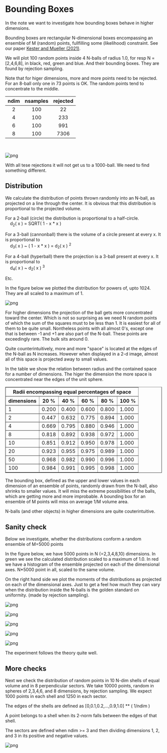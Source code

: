 # Bounding Boxes 

In the note we want to investigate how bounding boxes behave in higher
dimensions. 

Bounding boxes are rectangular N-dimensional boxes encompassing an
ensemble of M (random) points, fullfilling some (likelihood) constraint. 
See our paper [Kester and Mueller (2021)](./references.md/#kester8).

We will plot 100 random points inside 4 N-balls of radius 1.0, for resp
N = [2,4,6,8], in black, red, green and blue.  And their bounding boxes. 
They are found by rejection sampling. 

Note that for higer dimensions, more and more points need to be
rejected.  For an 8-ball only one in 73 points is OK.  The random
points tend to concentrate to the middle. 


| ndim | nsamples | rejected |
|:-:|:-:|:-:|
| 2 | 100 | 22 |
| 4 | 100 | 233 |
| 6 | 100 | 991 |
| 8 | 100 | 7306 |

&nbsp;

![png](images/BB_4_1.png)
    

With all tese rejections it will not get us to a 1000-ball. 
We need to find something different.

## Distribution

We calculate the distribution of points thrown randomly into an N-ball,
as projected on a line through the center.  It is obvious that this
distribution is proportional to the projected volume. 

For a 2-ball (circle) the distribution is proportional to a half-circle. <br>
&nbsp;&nbsp;&nbsp;&nbsp;d<sub>2</sub>( x ) = SQRT( 1 - x * x )
    
For a 3-ball (cannonball) there is the volume of a circle present at
every x.  It is proportional to<br>
&nbsp;&nbsp;&nbsp;&nbsp;d<sub>3</sub>( x ) ~ ( 1 - x * x ) = d<sub>2</sub>( x ) <sup>2</sup>

For a 4-ball (hyperball) there the projection is a 3-ball present at every x.
It is proportional to<br>
&nbsp;&nbsp;&nbsp;&nbsp;d<sub>4</sub>( x ) ~ d<sub>2</sub>( x ) <sup>3</sup>
    
Etc.

In the figure below we plotted the distribution for powers of, upto 1024.
They are all scaled to a maximum of 1. 

    
![png](images/BB_6_0.png)
    

For higher dimensions the projection of the ball gets more concentrated
toward the center.  Which is not so surprising as we need N random
points of which the sum of the squares must to be less than 1.  It is
easiest for all of them to be quite small.  Nontheless points with all
almost 0's, except one that is between -1 and +1 are also part of the
N-ball.  These points are exceedingly rare.  The bulk sits around 0. 

Quite counterintuitively, more and more "space" is located at the edges
of the N-ball as N increases. However when displayed in a 2-d image,
almost all of this space is projected away to small values. 

In the table we show the relation between radius and the contained space
for a number of dimensions. The higer the dimension the more space
is concentrated near the edges of the unit sphere. 


<div>
<table width=100%; border=1px>
<tr>
<th colspan=6>Radii encompassing equal percentages of space</th>
</tr><tr>
<th>dimensions</th>
<th>20 %</th>
<th>40 %</th>
<th>60 %</th>
<th>80 %</th>
<th>100 %</th>
</tr><tr>
<td>  1</td><td>0.200</td><td>0.400</td><td>0.600</td><td>0.800</td><td>1.000</td>
</tr><tr>
<td>  2</td><td>0.447</td><td>0.632</td><td>0.775</td><td>0.894</td><td>1.000</td>
</tr><tr>
<td>  4</td><td>0.669</td><td>0.795</td><td>0.880</td><td>0.946</td><td>1.000</td>
</tr><tr>
<td>  8</td><td>0.818</td><td>0.892</td><td>0.938</td><td>0.972</td><td>1.000</td>
</tr><tr>
<td> 10</td><td>0.851</td><td>0.912</td><td>0.950</td><td>0.978</td><td>1.000</td>
</tr><tr>
<td> 20</td><td>0.923</td><td>0.955</td><td>0.975</td><td>0.989</td><td>1.000</td>
</tr><tr>
<td> 50</td><td>0.968</td><td>0.982</td><td>0.990</td><td>0.996</td><td>1.000</td>
</tr><tr>
<td>100</td><td>0.984</td><td>0.991</td><td>0.995</td><td>0.998</td><td>1.000</td>
</tr>
</table>
</div>

The bounding box, defined as the upper and lower values in each
dimension of an ensemble of points, randomly drawn from the N-ball, also
shrinks to smaller values.  It will miss the extreme possibilities of
the balls, which are getting more and more improbable.  A bounding box
for an ensemble of M points will miss on average 1/M volume area.

N-balls (and other objects) in higher dimensions are quite
couterintuitive. 

## Sanity check

Below we investigate, whether the distributions conform a
random ensemble of M=5000 points

In the figure below, we have 5000 points in N (=2,3,4,8,10) dimensions. 
In green we see the calculated distribution scaled to a maximum of 1.0. 
In red we have a histogram of the ensemble projected on each of the
dimensional axes.  N*5000 point in all, scaled to the same volume. 


On the right hand side we plot the moments of the distributions as
projected on each of the dimensional axes. Just to get a feel how much
they can vary when the distribution inside the N-balls is the golden
standard on uniformity. (made by rejection sampling). 

    
![png](images/BB_9_1.png)
    

![png](images/BB_9_3.png)
    

![png](images/BB_9_5.png)
    

![png](images/BB_9_7.png)
    

![png](images/BB_9_9.png)
    

The experiment follows the theory quite well.

## More checks

Next we check the distribution of random points in 10 N-dim shells of
equal volume and in 8 perpendicular sectors.  We take 10000 points,
random in spheres of 2,3,4,6, and 8 dimensions, by rejection sampling. 
We expect 1000 points in each shell and 1250 in each sector. 

The edges of the shells are defined as 
[0,0.1,0.2,...,0.9,1.0] ** ( 1/ndim )

A point belongs to a shell when its 2-norm falls between the edges of
that shell.

The sectors are defined when ndim >= 3 and then dividing dimensions 1,
2, and 3 in its positive and negative values.


![png](images/BB_12.png)
    

